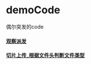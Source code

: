 # demoCode

偶尔突发的code
#### [观察派发](/WangisBB/demoCode/观察派发.html)
#### [切片上传_根据文件头判断文件类型](/WangisBB/demoCode/切片上传_根据文件头判断文件类型/file.html)